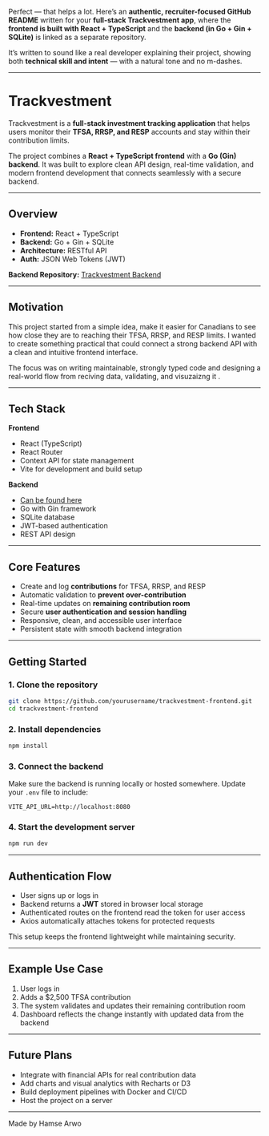 Perfect — that helps a lot. Here’s an **authentic, recruiter-focused GitHub README** written for your **full-stack Trackvestment app**, where the **frontend is built with React + TypeScript** and the **backend (in Go + Gin + SQLite)** is linked as a separate repository.

It’s written to sound like a real developer explaining their project, showing both **technical skill and intent** — with a natural tone and no m-dashes.

---

# Trackvestment

Trackvestment is a **full-stack investment tracking application** that helps users monitor their **TFSA, RRSP, and RESP** accounts and stay within their contribution limits.

The project combines a **React + TypeScript frontend** with a **Go (Gin) backend**.
It was built to explore clean API design, real-time validation, and modern frontend development that connects seamlessly with a secure backend.

---

## Overview

* **Frontend:** React + TypeScript
* **Backend:** Go + Gin + SQLite
* **Architecture:** RESTful API
* **Auth:** JSON Web Tokens (JWT)

 **Backend Repository:** [Trackvestment Backend](https://github.com/HamseArwo/Canadian_Investment_Tracker)

---

##  Motivation

This project started from a simple idea, make it easier for Canadians to  see how close they are to reaching their TFSA, RRSP, and RESP limits.
I wanted to create something practical that could connect a strong backend API with a clean and intuitive frontend interface.

The focus was on writing maintainable, strongly typed code and designing a real-world flow from  reciving data, validating, and visuzaizng it .

---

##  Tech Stack

**Frontend**

* React (TypeScript)
* React Router
* Context API for state management
* Vite for development and build setup

**Backend**
* [Can be found here](https://github.com/HamseArwo/Canadian_Investment_Tracker)
* Go with Gin framework
* SQLite database
* JWT-based authentication
* REST API design

---

##  Core Features

* Create and log **contributions** for TFSA, RRSP, and RESP
* Automatic validation to **prevent over-contribution**
* Real-time updates on **remaining contribution room**
* Secure **user authentication and session handling**
* Responsive, clean, and accessible user interface
* Persistent state with smooth backend integration

---

## Getting Started

### 1. Clone the repository

```bash
git clone https://github.com/yourusername/trackvestment-frontend.git
cd trackvestment-frontend
```

### 2. Install dependencies

```bash
npm install
```

### 3. Connect the backend

Make sure the backend is running locally or hosted somewhere.
Update your `.env` file to include:

```
VITE_API_URL=http://localhost:8080
```

### 4. Start the development server

```bash
npm run dev
```

---

##  Authentication Flow

* User signs up or logs in
* Backend returns a **JWT** stored in browser local storage
* Authenticated routes on the frontend read the token for user access
* Axios automatically attaches tokens for protected requests

This setup keeps the frontend lightweight while maintaining security.

---

## Example Use Case

1. User logs in
2. Adds a $2,500 TFSA contribution
3. The system validates and updates their remaining contribution room
4. Dashboard reflects the change instantly with updated data from the backend

---

## Future Plans

* Integrate with financial APIs for real contribution data
* Add charts and visual analytics with Recharts or D3
* Build deployment pipelines with Docker and CI/CD
* Host the project on a server

---



Made by Hamse Arwo
